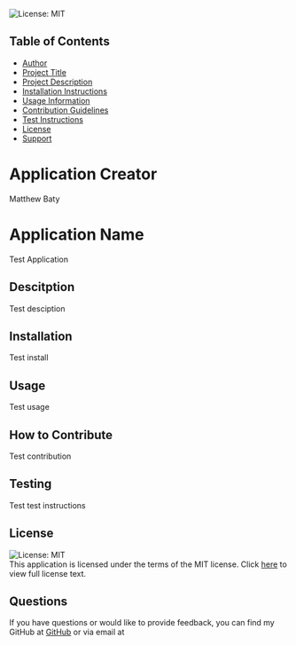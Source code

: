 
  <img alt="License: MIT" src="https://img.shields.io/badge/License-MIT-yellow.svg"/><br/>
  ## Table of Contents
  * [Author](#personName)
  * [Project Title](#title)
  * [Project Description](#description)
  * [Installation Instructions](#installation)
  * [Usage Information](#guidelines)
  * [Contribution Guidelines](#contribution)
  * [Test Instructions](#testing)
  * [License](#license)
  * [Support](#email)
  
  # Application Creator
  Matthew Baty

  # Application Name
  Test Application

  ## Descitption
  Test desciption

  ## Installation 
  Test install

  ## Usage
  Test usage

  ## How to Contribute
  Test contribution

  ## Testing
  Test test instructions

  ## License 
  <img alt="License: MIT" src="https://img.shields.io/badge/License-MIT-yellow.svg"></br>
  This application is licensed under the terms of the MIT license. Click <a href="https://opensource.org/licenses/MIT">here</a> to view full license text.

  ## Questions
  If you have questions or would like to provide feedback, you can find my GitHub at <a href="https://github.com/matthewbaty">GitHub</a> or via email at <a href="mailto:mattbaty@outlook.com"></a>
